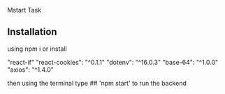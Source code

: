 Mstart Task

## Installation

using npm i or install

"react-if"
"react-cookies": "^0.1.1"
"dotenv": "^16.0.3"
"base-64": "^1.0.0"
"axios": "^1.4.0"

then using the terminal type ## 'npm start' to run the backend
